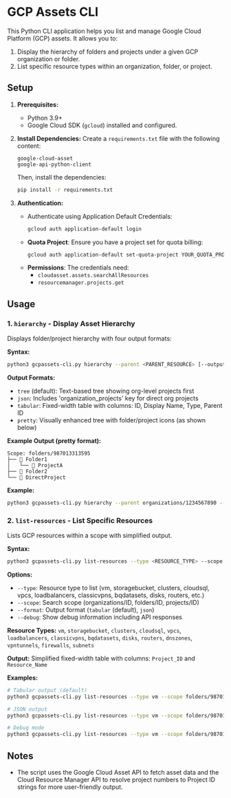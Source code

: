 # GCP Assets CLI

This Python CLI application helps you list and manage Google Cloud Platform (GCP) assets. It allows you to:
1.  Display the hierarchy of folders and projects under a given GCP organization or folder.
2.  List specific resource types within an organization, folder, or project.

## Setup

1.  **Prerequisites:**
    *   Python 3.9+
    *   Google Cloud SDK (`gcloud`) installed and configured.

2.  **Install Dependencies:**
    Create a `requirements.txt` file with the following content:
    ```
    google-cloud-asset
    google-api-python-client
    ```
    Then, install the dependencies:
    ```bash
    pip install -r requirements.txt
    ```

3.  **Authentication:**
    *   Authenticate using Application Default Credentials:
        ```bash
        gcloud auth application-default login
        ```
    *   **Quota Project**: Ensure you have a project set for quota billing:
        ```bash
        gcloud auth application-default set-quota-project YOUR_QUOTA_PROJECT_ID
        ```
    *   **Permissions**: The credentials need:
        *   `cloudasset.assets.searchAllResources`
        *   `resourcemanager.projects.get`

## Usage

### 1. `hierarchy` - Display Asset Hierarchy

Displays folder/project hierarchy with four output formats:

**Syntax:**
```bash
python3 gcpassets-cli.py hierarchy --parent <PARENT_RESOURCE> [--output_format <FORMAT>]
```

**Output Formats:**
- `tree` (default): Text-based tree showing org-level projects first
- `json`: Includes 'organization_projects' key for direct org projects
- `tabular`: Fixed-width table with columns: ID, Display Name, Type, Parent ID
- `pretty`: Visually enhanced tree with folder/project icons (as shown below)

**Example Output (pretty format):**
```
Scope: folders/987013313595
├── 📁 Folder1
│   └── 📄 ProjectA
├── 📁 Folder2
└── 📄 DirectProject
```

**Example:**
```bash
python3 gcpassets-cli.py hierarchy --parent organizations/1234567890 --output_format tree
```

### 2. `list-resources` - List Specific Resources

Lists GCP resources within a scope with simplified output.

**Syntax:**
```bash
python3 gcpassets-cli.py list-resources --type <RESOURCE_TYPE> --scope <SCOPE> [--format <FORMAT>] [--debug]
```

**Options:**
- `--type`: Resource type to list (vm, storagebucket, clusters, cloudsql, vpcs, loadbalancers, classicvpns, bqdatasets, disks, routers, etc.)
- `--scope`: Search scope (organizations/ID, folders/ID, projects/ID)
- `--format`: Output format (`tabular` (default), `json`)
- `--debug`: Show debug information including API responses

**Resource Types:**
`vm`, `storagebucket`, `clusters`, `cloudsql`, `vpcs`, `loadbalancers`, `classicvpns`, `bqdatasets`, `disks`, `routers`, `dnszones`, `vpntunnels`, `firewalls`, `subnets`

**Output:**
Simplified fixed-width table with columns: `Project_ID` and `Resource_Name`

**Examples:**
```bash
# Tabular output (default)
python3 gcpassets-cli.py list-resources --type vm --scope folders/987013313595

# JSON output
python3 gcpassets-cli.py list-resources --type vm --scope folders/987013313595 --format json

# Debug mode
python3 gcpassets-cli.py list-resources --type vm --scope folders/987013313595 --debug
```

## Notes
*   The script uses the Google Cloud Asset API to fetch asset data and the Cloud Resource Manager API to resolve project numbers to Project ID strings for more user-friendly output.
